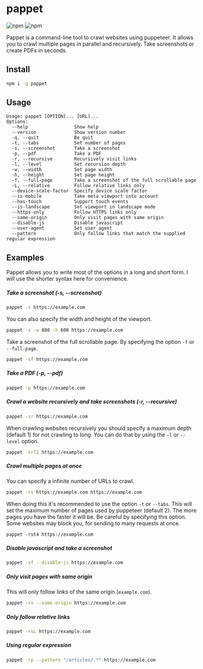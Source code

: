 # pappet

![npm](https://img.shields.io/npm/v/pappet.svg)
![npm](https://img.shields.io/npm/dm/pappet.svg)

Pappet is a command-line tool to crawl websites using puppeteer. 
It allows you to crawl multiple pages in parallel and recursively. Take screenshots or create PDFs in seconds.

Install
--
```sh
npm i -g pappet
```

Usage
--
```text
Usage: pappet [OPTION]... [URL]...
Options:
  --help                 Show help
  --version              Show version number
  -q, --quit             Be quit
  -t, --tabs             Set number of pages
  -s, --screenshot       Take a screenshot
  -p, --pdf              Take a PDF
  -r, --recursive        Recursively visit links
  -l, --level            Set recursion depth
  -w, --width            Set page width
  -h, --height           Set page height
  -f, --full-page        Take a screenshot of the full scrollable page
  -L, --relative         Follow relative links only
  --device-scale-factor  Specify device scale factor
  --is-mobile            Take meta viewport into account
  --has-touch            Support touch events
  --is-landscape         Set viewport in landscape mode
  --https-only           Follow HTTPS links only
  --same-origin          Only visit pages with same origin
  --disable-js           Disable javascript
  --user-agent           Set user agent
  --pattern              Only follow links that match the supplied regular expression
```

Examples
--
Pappet allows you to write most of the options in a long and short form. I will use the shorter syntax here for convenience.

##### Take a screenshot (-s, --screenshot)
```sh
pappet -s https://example.com
```
You can also specify the width and height of the viewport.
```sh
pappet -s -w 800 -h 600 https://example.com
```
Take a screenshot of the full scrollable page. By specifying the option `-f` or `--full-page`.
```sh
pappet -sf https://example.com
```

##### Take a PDF (-p, --pdf)
```sh
pappet -p https://example.com
```

##### Crawl a website recursively and take screenshots (-r, --recursive)
```sh
pappet -sr https://example.com
```
When crawling websites recursively you should specify a maximum depth (default 1) for not crawling to long. 
You can do that by using the `-l` or `--level` option.
```sh
pappet -srl2 https://example.com
```

##### Crawl multiple pages at once
You can specify a infinite number of URLs to crawl.
```sh
pappet -rs https://example.com https://example.com
```
When doing this it's recommended to use the option `-t` or `--tabs`. 
This will set the maximum number of pages used by puppeteer (default 2). The more pages you have the faster it will be.
Be careful by specifying this option. Some websites may block you, for sending to many requests at once.
```
pappet -rst4 https://example.com
```

##### Disable javascript and take a screenshot
```sh
pappet -sf --disable-js https://example.com
```

##### Only visit pages with same origin
This will only follow links of the same origin (`example.com`).
```sh
pappet -rs --same-origin https://example.com
```

##### Only follow relative links
```sh
pappet -rsL https://example.com
```

##### Using regular expression 
```sh
pappet -rp --pattern "/articles/.*" https://example.com
```
